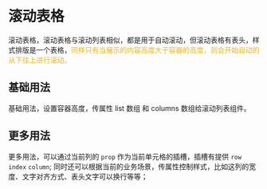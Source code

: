 # 滚动表格

滚动表格，滚动表格与滚动列表相似，都是用于自动滚动，但滚动表格有表头，样式排版是一个表格，<span style="color:#EBB21A">同样只有当展示的内容高度大于容器的高度，则会开始自动的从下往上进行滚动。</span>

## 基础用法

基础用法，设置容器高度，传属性 list 数组 和 columns 数组给滚动列表组件。

<ExampleModule fileName="basic"/>

## 更多用法

更多用法，可以通过当前列的 `prop` 作为当前单元格的插槽，插槽有提供 `row` `index` `column`;
同时还可以根据当前的业务场景，传属性控制样式，比如这列的宽度、文字对齐方式、表头文字可以换行等等；

<!-- <ExampleModule fileName="more"/>-->
<PropsRenderDoc />
